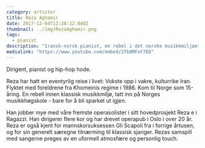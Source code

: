 ```yaml
---
category: artister
title: Reza Aghamir
date: 2017-12-04T12:28:12.048Z
thumbnail: ../img/RezaAghamir.png
tags:
  - pianist
description: "Iransk-norsk pianist, en rebel i det norske musikkmiljøet, og en akkompagnatør av rang."
medialink: "https://www.youtube.com/embed/2fb8MFot7EQ"
---
```

Dirigent, pianist og hip-hop hode.

Reza har hatt en eventyrlig reise i livet: Vokste opp i vakre, kulturrike Iran. Flyktet med foreldrene fra Khomeinis regime i 1986. Kom til Norge som 15-åring. En rebell innen klassisk musikkmiljø, tatt inn på Norges musikkhøgskole - bare for å bli sparket ut igjen.

Han jobber mye med våre fremste operasolister i sitt hovedprosjekt Reza e i Ragazzi. Han dirigerer flere kor og har drevet operapub i Oslo i over 20 år. Reza er også kjent for mannskorsuksessen Gli Scapoli fra i forrige årtusen, og for sin generelt særegne tilnærming til klassisk sjanger. Rezas samspill med sangerne preges av en uformell atmosfære og personlig touch.
